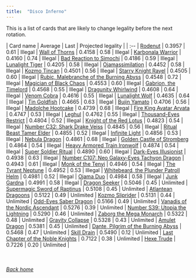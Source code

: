 ```yaml
---
title:  "Disco Inferno"
---
```


This is a list of cards that are likely to change legality before the next rotation.

| Card name | Average | Last | Projected legality |
| :-- |
[Rodenut](https://db.ygoprodeck.com/card/?search=Rodenut) | 0.3957 | 0.61 | Illegal |
[Wall of Thorns](https://db.ygoprodeck.com/card/?search=Wall%20of%20Thorns) | 0.4158 | 0.58 | Illegal |
[Karbonala Warrior](https://db.ygoprodeck.com/card/?search=Karbonala%20Warrior) | 0.4160 | 0.74 | Illegal |
[Bad Reaction to Simochi](https://db.ygoprodeck.com/card/?search=Bad%20Reaction%20to%20Simochi) | 0.4186 | 0.59 | Illegal |
[Lunalight Tiger](https://db.ygoprodeck.com/card/?search=Lunalight%20Tiger) | 0.4205 | 0.58 | Illegal |
[Ojamassimilation](https://db.ygoprodeck.com/card/?search=Ojamassimilation) | 0.4452 | 0.58 | Illegal |
[Kozmo Tincan](https://db.ygoprodeck.com/card/?search=Kozmo%20Tincan) | 0.4501 | 0.56 | Illegal |
[Starry Knight Rayel](https://db.ygoprodeck.com/card/?search=Starry%20Knight%20Rayel) | 0.4505 | 0.60 | Illegal |
[Rubic, Malebranche of the Burning Abyss](https://db.ygoprodeck.com/card/?search=Rubic,%20Malebranche%20of%20the%20Burning%20Abyss) | 0.4548 | 0.72 | Illegal |
[Magician of Black Chaos](https://db.ygoprodeck.com/card/?search=Magician%20of%20Black%20Chaos) | 0.4553 | 0.60 | Illegal |
[Gabrion, the Timelord](https://db.ygoprodeck.com/card/?search=Gabrion,%20the%20Timelord) | 0.4568 | 0.55 | Illegal |
[Dragunity Whirlwind](https://db.ygoprodeck.com/card/?search=Dragunity%20Whirlwind) | 0.4608 | 0.64 | Illegal |
[Venom Cobra](https://db.ygoprodeck.com/card/?search=Venom%20Cobra) | 0.4616 | 0.55 | Illegal |
[Lunalight Wolf](https://db.ygoprodeck.com/card/?search=Lunalight%20Wolf) | 0.4635 | 0.64 | Illegal |
[Tin Goldfish](https://db.ygoprodeck.com/card/?search=Tin%20Goldfish) | 0.4665 | 0.63 | Illegal |
[Bujin Yamato](https://db.ygoprodeck.com/card/?search=Bujin%20Yamato) | 0.4706 | 0.56 | Illegal |
[Madolche Hootcake](https://db.ygoprodeck.com/card/?search=Madolche%20Hootcake) | 0.4739 | 0.68 | Illegal |
[Fire King Avatar Arvata](https://db.ygoprodeck.com/card/?search=Fire%20King%20Avatar%20Arvata) | 0.4747 | 0.53 | Illegal |
[Leghul](https://db.ygoprodeck.com/card/?search=Leghul) | 0.4762 | 0.55 | Illegal |
[Thousand-Eyes Restrict](https://db.ygoprodeck.com/card/?search=Thousand-Eyes%20Restrict) | 0.4804 | 0.52 | Illegal |
[Knight of the Red Lotus](https://db.ygoprodeck.com/card/?search=Knight%20of%20the%20Red%20Lotus) | 0.4823 | 0.54 | Illegal |
[Number C32: Shark Drake Veiss](https://db.ygoprodeck.com/card/?search=Number%20C32:%20Shark%20Drake%20Veiss) | 0.4845 | 0.56 | Illegal |
[Ritual Beast Tamer Elder](https://db.ygoprodeck.com/card/?search=Ritual%20Beast%20Tamer%20Elder) | 0.4855 | 0.52 | Illegal |
[Infinite Light](https://db.ygoprodeck.com/card/?search=Infinite%20Light) | 0.4856 | 0.53 | Illegal |
[Nebula Dragon](https://db.ygoprodeck.com/card/?search=Nebula%20Dragon) | 0.4861 | 0.68 | Illegal |
[Golden Castle of Stromberg](https://db.ygoprodeck.com/card/?search=Golden%20Castle%20of%20Stromberg) | 0.4864 | 0.54 | Illegal |
[Heavy Armored Train Ironwolf](https://db.ygoprodeck.com/card/?search=Heavy%20Armored%20Train%20Ironwolf) | 0.4874 | 0.54 | Illegal |
[Super Soldier Ritual](https://db.ygoprodeck.com/card/?search=Super%20Soldier%20Ritual) | 0.4890 | 0.60 | Illegal |
[Dark-Eyes Illusionist](https://db.ygoprodeck.com/card/?search=Dark-Eyes%20Illusionist) | 0.4938 | 0.63 | Illegal |
[Number C107: Neo Galaxy-Eyes Tachyon Dragon](https://db.ygoprodeck.com/card/?search=Number%20C107:%20Neo%20Galaxy-Eyes%20Tachyon%20Dragon) | 0.4943 | 0.61 | Illegal |
[Monk of the Tenyi](https://db.ygoprodeck.com/card/?search=Monk%20of%20the%20Tenyi) | 0.4946 | 0.54 | Illegal |
[The Tyrant Neptune](https://db.ygoprodeck.com/card/?search=The%20Tyrant%20Neptune) | 0.4952 | 0.53 | Illegal |
[Whitebeard, the Plunder Patroll Helm](https://db.ygoprodeck.com/card/?search=Whitebeard,%20the%20Plunder%20Patroll%20Helm) | 0.4981 | 0.52 | Illegal |
[Ojama Duo](https://db.ygoprodeck.com/card/?search=Ojama%20Duo) | 0.4984 | 0.58 | Illegal |
[Junk Gardna](https://db.ygoprodeck.com/card/?search=Junk%20Gardna) | 0.4991 | 0.58 | Illegal |
[Dragon Seeker](https://db.ygoprodeck.com/card/?search=Dragon%20Seeker) | 0.5046 | 0.45 | Unlimited |
[Supermagic Sword of Raptinus](https://db.ygoprodeck.com/card/?search=Supermagic%20Sword%20of%20Raptinus) | 0.5108 | 0.45 | Unlimited |
[Atlantean Dragoons](https://db.ygoprodeck.com/card/?search=Atlantean%20Dragoons) | 0.5122 | 0.49 | Unlimited |
[Kozmo Sliprider](https://db.ygoprodeck.com/card/?search=Kozmo%20Sliprider) | 0.5131 | 0.44 | Unlimited |
[Odd-Eyes Saber Dragon](https://db.ygoprodeck.com/card/?search=Odd-Eyes%20Saber%20Dragon) | 0.5166 | 0.49 | Unlimited |
[Vanadis of the Nordic Ascendant](https://db.ygoprodeck.com/card/?search=Vanadis%20of%20the%20Nordic%20Ascendant) | 0.5276 | 0.39 | Unlimited |
[Number S39: Utopia the Lightning](https://db.ygoprodeck.com/card/?search=Number%20S39:%20Utopia%20the%20Lightning) | 0.5290 | 0.46 | Unlimited |
[Zaborg the Mega Monarch](https://db.ygoprodeck.com/card/?search=Zaborg%20the%20Mega%20Monarch) | 0.5322 | 0.48 | Unlimited |
[Gravity Collapse](https://db.ygoprodeck.com/card/?search=Gravity%20Collapse) | 0.5328 | 0.43 | Unlimited |
[Amulet Dragon](https://db.ygoprodeck.com/card/?search=Amulet%20Dragon) | 0.5381 | 0.45 | Unlimited |
[Dante, Pilgrim of the Burning Abyss](https://db.ygoprodeck.com/card/?search=Dante,%20Pilgrim%20of%20the%20Burning%20Abyss) | 0.5468 | 0.47 | Unlimited |
[Skill Drain](https://db.ygoprodeck.com/card/?search=Skill%20Drain) | 0.5490 | 0.12 | Unlimited |
[Last Chapter of the Noble Knights](https://db.ygoprodeck.com/card/?search=Last%20Chapter%20of%20the%20Noble%20Knights) | 0.7122 | 0.38 | Unlimited |
[Hexe Trude](https://db.ygoprodeck.com/card/?search=Hexe%20Trude) | 0.7226 | 0.20 | Unlimited |

<br>

###### [Back home](index)